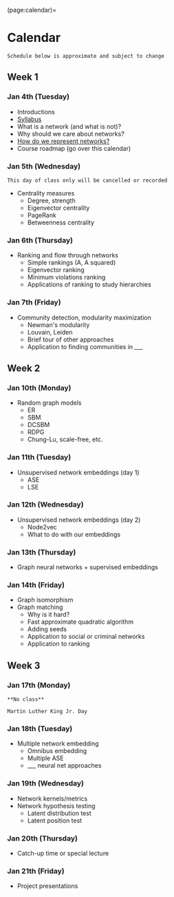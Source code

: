 (page:calendar)=
# Calendar 
```{note}
Schedule below is approximate and subject to change
```

## Week 1
### Jan 4th (Tuesday)
- Introductions
- [Syllabus](page:syllabus)
- What is a network (and what is not)?
- Why should we care about networks?
- [How do we represent networks?](representing_networks.ipynb)
- Course roadmap (go over this calendar)

### Jan 5th (Wednesday)
```{warning} 
This day of class only will be cancelled or recorded
```
- Centrality measures
   - Degree, strength
   - Eigenvector centrality
   - PageRank
   - Betweenness centrality

### Jan 6th (Thursday)
- Ranking and flow through networks
   - Simple rankings (A, A squared)
   - Eigenvector ranking
   - Minimum violations ranking
   - Applications of ranking to study hierarchies

### Jan 7th (Friday)
- Community detection, modularity maximization
   - Newman's modularity
   - Louvain, Leiden
   - Brief tour of other approaches
   - Application to finding communities in ___

## Week 2
### Jan 10th (Monday)
- Random graph models
   - ER
   - SBM
   - DCSBM
   - RDPG
   - Chung-Lu, scale-free, etc.

### Jan 11th (Tuesday)
- Unsupervised network embeddings (day 1)
   - ASE
   - LSE 

### Jan 12th (Wednesday)
- Unsupervised network embeddings (day 2)
   - Node2vec
   - What to do with our embeddings 

### Jan 13th (Thursday)
- Graph neural networks + supervised embeddings

### Jan 14th (Friday)
- Graph isomorphism
- Graph matching
   - Why is it hard?
   - Fast approximate quadratic algorithm
   - Adding seeds
   - Application to social or criminal networks
   - Application to ranking

## Week 3
### Jan 17th (Monday)
```{warning} 
**No class**

Martin Luther King Jr. Day
```

### Jan 18th (Tuesday)
- Multiple network embedding
   - Omnibus embedding
   - Multiple ASE
   - ___ neural net approaches

### Jan 19th (Wednesday)
- Network kernels/metrics
- Network hypothesis testing
   - Latent distribution test
   - Latent position test 

### Jan 20th (Thursday)
- Catch-up time or special lecture

### Jan 21th (Friday)
- Project presentations
